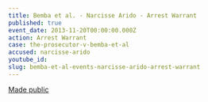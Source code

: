 ```yaml
---
title: Bemba et al. - Narcisse Arido - Arrest Warrant
published: true
event_date: 2013-11-20T00:00:00.000Z
action: Arrest Warrant
case: the-prosecutor-v-bemba-et-al
accused: narcisse-arido
youtube_id:
slug: bemba-et-al-events-narcisse-arido-arrest-warrant
---
```



[Made public](http://www.icc-cpi.int/iccdocs/doc/doc1694691.pdf)
